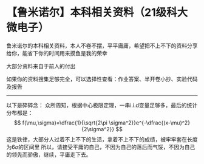 # 【鲁米诺尔】本科相关资料（21级科大微电子）

鲁米诺尔的本科相关资料，本人不卷不摆，平平庸庸，希望把不上不下的资料分享给你，能省下你的时间用来摸鱼是我的荣幸

大部分资料来自于前人的付出

如果你的资料搜集足够完全，可以选择性查看：作业答案、半开卷小抄、实验代码及报告

------

以下是碎碎念：
众所周知，根据中心极限定理，一串i.i.d变量足够多，最后的统计分布都是：
$$
f(\mu,\sigma)=\dfrac{1}{\sqrt{2\pi \sigma^2}}e^{-\dfrac{(x-\mu)^2}{2\sigma^2}}
$$
这是铁律，大部分人过着不上不下的生活，拿着不上不下的成绩，被牢牢套在长度为$6\sigma$的区间里
所以，请接受平庸的自己，不因为自己的落后而气馁，不因为自己的领先而骄傲，继续，平庸走下去。
